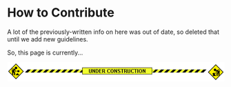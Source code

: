 # How to Contribute

A lot of the previously-written info on here was out of date, so deleted that until we add new guidelines.

So, this page is currently...

![Under construction gif](under-construction.gif)